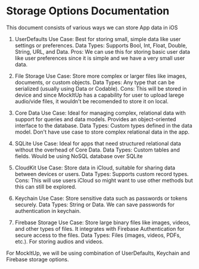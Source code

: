 # Storage Options Documentation

This document consists of various ways we can store App data in iOS

1. UserDefaults
Use Case: Best for storing small, simple data like user settings or preferences.
Data Types: Supports Bool, Int, Float, Double, String, URL, and Data.
    Pros: We can use this for storing basic user data like user preferences since it is simple and we have a very small user data.

2. File Storage
Use Case: Store more complex or larger files like images, documents, or custom objects.
Data Types: Any type that can be serialized (usually using Data or Codable).
    Cons: This will be stored in device and since MockItUp has a capability for user to upload larege audio/vide files, it wouldn't be recomended to store it on local.

3. Core Data
Use Case: Ideal for managing complex, relational data with support for queries and data models. Provides an object-oriented interface to the database.
Data Types: Custom types defined in the data model.
    Don't have use case to store complex relational data in the app.

4. SQLite
Use Case: Ideal for apps that need structured relational data without the overhead of Core Data.
Data Types: Custom tables and fields.
    Would be using NoSQL database over SQLite

5. CloudKit
Use Case: Store data in iCloud, suitable for sharing data between devices or users.
Data Types: Supports custom record types.
    Cons: This will use users iCloud so might want to use other methods but this can still be explored.

6. Keychain
Use Case: Store sensitive data such as passwords or tokens securely.
Data Types: String or Data.
    We can save passwords for authentication in keychain.

9. Firebase Storage
Use Case: Store large binary files like images, videos, and other types of files. It integrates with Firebase Authentication for secure access to the files.
Data Types: Files (images, videos, PDFs, etc.).
    For storing audios and videos.


For MockItUp, we will be using combination of UserDefaults, Keychain and Firebase storage options.
